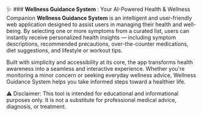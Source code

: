 🩺 ### **Wellness Guidance System** : Your AI-Powered Health & Wellness Companion
**Wellness Guidance System** is an intelligent and user-friendly web application designed to assist users in managing their health and well-being. By selecting one or more symptoms from a curated list, users can instantly receive personalized health insights — including symptom descriptions, recommended precautions, over-the-counter medications, diet suggestions, and lifestyle or workout tips.

Built with simplicity and accessibility at its core, the app transforms health awareness into a seamless and interactive experience. Whether you're monitoring a minor concern or seeking everyday wellness advice, Wellness Guidance System helps you take informed steps toward a healthier life.

⚠️ Disclaimer: This tool is intended for educational and informational purposes only. It is not a substitute for professional medical advice, diagnosis, or treatment.

